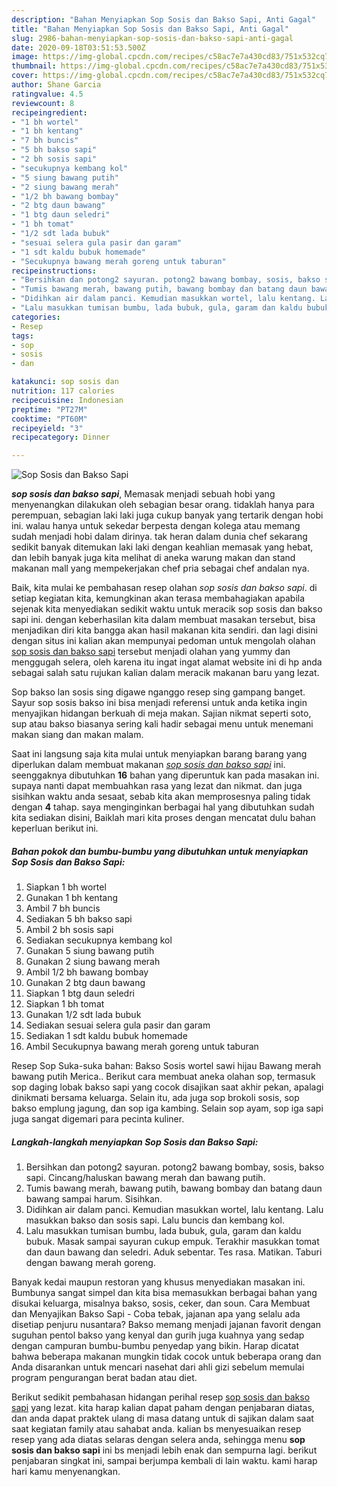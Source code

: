 ```yaml
---
description: "Bahan Menyiapkan Sop Sosis dan Bakso Sapi, Anti Gagal"
title: "Bahan Menyiapkan Sop Sosis dan Bakso Sapi, Anti Gagal"
slug: 2986-bahan-menyiapkan-sop-sosis-dan-bakso-sapi-anti-gagal
date: 2020-09-18T03:51:53.500Z
image: https://img-global.cpcdn.com/recipes/c58ac7e7a430cd83/751x532cq70/sop-sosis-dan-bakso-sapi-foto-resep-utama.jpg
thumbnail: https://img-global.cpcdn.com/recipes/c58ac7e7a430cd83/751x532cq70/sop-sosis-dan-bakso-sapi-foto-resep-utama.jpg
cover: https://img-global.cpcdn.com/recipes/c58ac7e7a430cd83/751x532cq70/sop-sosis-dan-bakso-sapi-foto-resep-utama.jpg
author: Shane Garcia
ratingvalue: 4.5
reviewcount: 8
recipeingredient:
- "1 bh wortel"
- "1 bh kentang"
- "7 bh buncis"
- "5 bh bakso sapi"
- "2 bh sosis sapi"
- "secukupnya kembang kol"
- "5 siung bawang putih"
- "2 siung bawang merah"
- "1/2 bh bawang bombay"
- "2 btg daun bawang"
- "1 btg daun seledri"
- "1 bh tomat"
- "1/2 sdt lada bubuk"
- "sesuai selera gula pasir dan garam"
- "1 sdt kaldu bubuk homemade"
- "Secukupnya bawang merah goreng untuk taburan"
recipeinstructions:
- "Bersihkan dan potong2 sayuran. potong2 bawang bombay, sosis, bakso sapi. Cincang/haluskan bawang merah dan bawang putih."
- "Tumis bawang merah, bawang putih, bawang bombay dan batang daun bawang sampai harum. Sisihkan."
- "Didihkan air dalam panci. Kemudian masukkan wortel, lalu kentang. Lalu masukkan bakso dan sosis sapi. Lalu buncis dan kembang kol."
- "Lalu masukkan tumisan bumbu, lada bubuk, gula, garam dan kaldu bubuk. Masak sampai sayuran cukup empuk. Terakhir masukkan tomat dan daun bawang dan seledri. Aduk sebentar. Tes rasa. Matikan. Taburi dengan bawang merah goreng."
categories:
- Resep
tags:
- sop
- sosis
- dan

katakunci: sop sosis dan 
nutrition: 117 calories
recipecuisine: Indonesian
preptime: "PT27M"
cooktime: "PT60M"
recipeyield: "3"
recipecategory: Dinner

---
```



![Sop Sosis dan Bakso Sapi](https://img-global.cpcdn.com/recipes/c58ac7e7a430cd83/751x532cq70/sop-sosis-dan-bakso-sapi-foto-resep-utama.jpg)

<b><i>sop sosis dan bakso sapi</i></b>, Memasak menjadi sebuah hobi yang menyenangkan dilakukan oleh sebagian besar orang. tidaklah hanya para perempuan, sebagian laki laki juga cukup banyak yang tertarik dengan hobi ini. walau hanya untuk sekedar berpesta dengan kolega atau memang sudah menjadi hobi dalam dirinya. tak heran dalam dunia chef sekarang sedikit banyak ditemukan laki laki dengan keahlian memasak yang hebat, dan lebih banyak juga kita melihat di aneka warung makan dan stand makanan mall yang mempekerjakan chef pria sebagai chef andalan nya.

Baik, kita mulai ke pembahasan resep olahan <i>sop sosis dan bakso sapi</i>. di setiap kegiatan kita, kemungkinan akan terasa membahagiakan apabila sejenak kita menyediakan sedikit waktu untuk meracik sop sosis dan bakso sapi ini. dengan keberhasilan kita dalam membuat masakan tersebut, bisa menjadikan diri kita bangga akan hasil makanan kita sendiri. dan lagi disini dengan situs ini kalian akan mempunyai pedoman untuk mengolah olahan <u>sop sosis dan bakso sapi</u> tersebut menjadi olahan yang yummy dan menggugah selera, oleh karena itu ingat ingat alamat website ini di hp anda sebagai salah satu rujukan kalian dalam meracik makanan baru yang lezat.

Sop bakso lan sosis sing digawe nganggo resep sing gampang banget. Sayur sop sosis bakso ini bisa menjadi referensi untuk anda ketika ingin menyajikan hidangan berkuah di meja makan. Sajian nikmat seperti soto, sup atau bakso biasanya sering kali hadir sebagai menu untuk menemani makan siang dan makan malam.


Saat ini langsung saja kita mulai untuk menyiapkan barang barang yang diperlukan dalam membuat makanan <u><i>sop sosis dan bakso sapi</i></u> ini. seenggaknya dibutuhkan <b>16</b> bahan yang diperuntuk kan pada masakan ini. supaya nanti dapat membuahkan rasa yang lezat dan nikmat. dan juga sisihkan waktu anda sesaat, sebab kita akan memprosesnya paling tidak dengan <b>4</b> tahap. saya menginginkan berbagai hal yang dibutuhkan sudah kita sediakan disini, Baiklah mari kita proses dengan mencatat dulu bahan keperluan berikut ini.

<!--inarticleads1-->

##### Bahan pokok dan bumbu-bumbu yang dibutuhkan untuk menyiapkan Sop Sosis dan Bakso Sapi:

1. Siapkan 1 bh wortel
1. Gunakan 1 bh kentang
1. Ambil 7 bh buncis
1. Sediakan 5 bh bakso sapi
1. Ambil 2 bh sosis sapi
1. Sediakan secukupnya kembang kol
1. Gunakan 5 siung bawang putih
1. Gunakan 2 siung bawang merah
1. Ambil 1/2 bh bawang bombay
1. Gunakan 2 btg daun bawang
1. Siapkan 1 btg daun seledri
1. Siapkan 1 bh tomat
1. Gunakan 1/2 sdt lada bubuk
1. Sediakan sesuai selera gula pasir dan garam
1. Sediakan 1 sdt kaldu bubuk homemade
1. Ambil Secukupnya bawang merah goreng untuk taburan


Resep Sop Suka-suka bahan: Bakso Sosis wortel sawi hijau Bawang merah bawang putih Merica.. Berikut cara membuat aneka olahan sop, termasuk sop daging lobak bakso sapi yang cocok disajikan saat akhir pekan, apalagi dinikmati bersama keluarga. Selain itu, ada juga sop brokoli sosis, sop bakso emplung jagung, dan sop iga kambing. Selain sop ayam, sop iga sapi juga sangat digemari para pecinta kuliner. 

<!--inarticleads2-->

##### Langkah-langkah menyiapkan Sop Sosis dan Bakso Sapi:

1. Bersihkan dan potong2 sayuran. potong2 bawang bombay, sosis, bakso sapi. Cincang/haluskan bawang merah dan bawang putih.
1. Tumis bawang merah, bawang putih, bawang bombay dan batang daun bawang sampai harum. Sisihkan.
1. Didihkan air dalam panci. Kemudian masukkan wortel, lalu kentang. Lalu masukkan bakso dan sosis sapi. Lalu buncis dan kembang kol.
1. Lalu masukkan tumisan bumbu, lada bubuk, gula, garam dan kaldu bubuk. Masak sampai sayuran cukup empuk. Terakhir masukkan tomat dan daun bawang dan seledri. Aduk sebentar. Tes rasa. Matikan. Taburi dengan bawang merah goreng.


Banyak kedai maupun restoran yang khusus menyediakan masakan ini. Bumbunya sangat simpel dan kita bisa memasukkan berbagai bahan yang disukai keluarga, misalnya bakso, sosis, ceker, dan soun. Cara Membuat dan Menyajikan Bakso Sapi - Coba tebak, jajanan apa yang selalu ada disetiap penjuru nusantara? Bakso memang menjadi jajanan favorit dengan suguhan pentol bakso yang kenyal dan gurih juga kuahnya yang sedap dengan campuran bumbu-bumbu penyedap yang bikin. Harap dicatat bahwa beberapa makanan mungkin tidak cocok untuk beberapa orang dan Anda disarankan untuk mencari nasehat dari ahli gizi sebelum memulai program pengurangan berat badan atau diet. 

Berikut sedikit pembahasan hidangan perihal resep <u>sop sosis dan bakso sapi</u> yang lezat. kita harap kalian dapat paham dengan penjabaran diatas, dan anda dapat praktek ulang di masa datang untuk di sajikan dalam saat saat kegiatan family atau sahabat anda. kalian bs menyesuaikan resep resep yang ada diatas selaras dengan selera anda, sehingga menu <b>sop sosis dan bakso sapi</b> ini bs menjadi lebih enak dan sempurna lagi. berikut penjabaran singkat ini, sampai berjumpa kembali di lain waktu. kami harap hari kamu menyenangkan.
